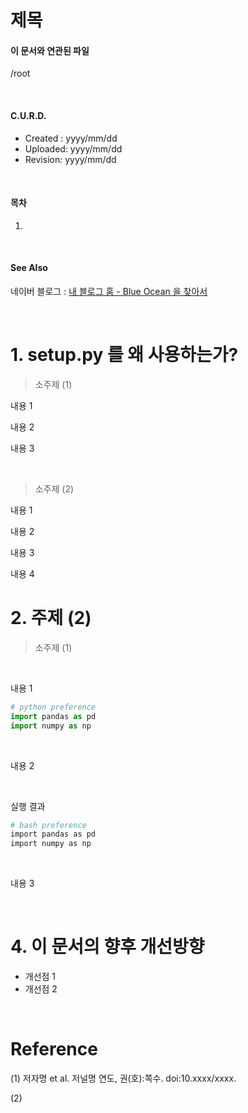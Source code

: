 # __제목__

#### 이 문서와 연관된 파일
/root

</br>

#### C.U.R.D.
* Created : yyyy/mm/dd
* Uploaded: yyyy/mm/dd
* Revision: yyyy/mm/dd

</br>

#### 목차
1. 

</br>

#### See Also
네이버 블로그 : [내 블로그 홈 - Blue Ocean 을 찾아서][Ext1]

</br>

# 1. setup.py 를 왜 사용하는가?

> 소주제 (1)

내용 1

내용 2

내용 3

<br>

> 소주제 (2)

내용 1

내용 2

내용 3

내용 4

# 2. 주제 (2)

> 소주제 (1)

<br>

내용 1

```python
# python preference
import pandas as pd
import numpy as np
```

<br>

내용 2

<br>

실행 결과
```bash
# bash preference
import pandas as pd
import numpy as np
```

<br>

내용 3



<br>

# 4. 이 문서의 향후 개선방향
- 개선점 1
- 개선점 2

<br>

# Reference
(1) 저자명 et al. 저널명 연도, 권(호):쪽수. doi:10.xxxx/xxxx.

(2)


[Ext1]:https://blog.naver.com/simhc0714
